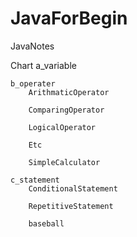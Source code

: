 # JavaForBegin
JavaNotes

Chart
    a_variable

    b_operater
        ArithmaticOperator

        ComparingOperator
        
        LogicalOperator

        Etc

        SimpleCalculator
        
    c_statement
        ConditionalStatement
        
        RepetitiveStatement
        
        baseball
        
